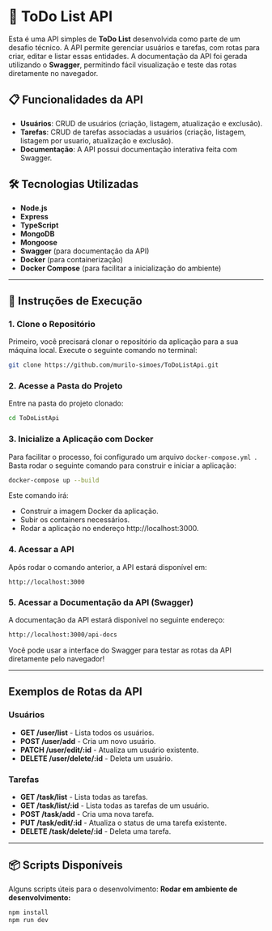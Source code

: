 # 📝 ToDo List API

Esta é uma API simples de **ToDo List** desenvolvida como parte de um desafio técnico. A API permite gerenciar usuários e tarefas, com rotas para criar, editar e listar essas entidades. A documentação da API foi gerada utilizando o **Swagger**, permitindo fácil visualização e teste das rotas diretamente no navegador.

## 📋 Funcionalidades da API
- **Usuários**: CRUD de usuários (criação, listagem, atualização e exclusão).
- **Tarefas**: CRUD de tarefas associadas a usuários (criação, listagem, listagem por usuario, atualização e exclusão).
- **Documentação**: A API possui documentação interativa feita com Swagger.

## 🛠️ Tecnologias Utilizadas
- **Node.js**
- **Express**
- **TypeScript**
- **MongoDB**
- **Mongoose**
- **Swagger** (para documentação da API)
- **Docker** (para containerização)
- **Docker Compose** (para facilitar a inicialização do ambiente)

---

## 🚀 Instruções de Execução

### 1. Clone o Repositório
Primeiro, você precisará clonar o repositório da aplicação para a sua máquina local. Execute o seguinte comando no terminal:

```bash
git clone https://github.com/murilo-simoes/ToDoListApi.git
```

### 2. Acesse a Pasta do Projeto
Entre na pasta do projeto clonado:

```bash
cd ToDoListApi
```
### 3. Inicialize a Aplicação com Docker
Para facilitar o processo, foi configurado um arquivo ```docker-compose.yml ```. Basta rodar o seguinte comando para construir e iniciar a aplicação:

```bash
docker-compose up --build
```
Este comando irá:
- Construir a imagem Docker da aplicação.
- Subir os containers necessários.
- Rodar a aplicação no endereço http://localhost:3000.

### 4. Acessar a API
Após rodar o comando anterior, a API estará disponível em:

```arduino
http://localhost:3000
```

### 5. Acessar a Documentação da API (Swagger)
A documentação da API estará disponível no seguinte endereço:

```bash
http://localhost:3000/api-docs
```
Você pode usar a interface do Swagger para testar as rotas da API diretamente pelo navegador!

---

## Exemplos de Rotas da API
### Usuários
- **GET /user/list** - Lista todos os usuários.
- **POST /user/add** - Cria um novo usuário.
- **PATCH /user/edit/:id** - Atualiza um usuário existente.
- **DELETE /user/delete/:id** - Deleta um usuário.
### Tarefas
- **GET /task/list** - Lista todas as tarefas.
- **GET /task/list/:id** - Lista todas as tarefas de um usuário.
- **POST /task/add** - Cria uma nova tarefa.
- **PUT /task/edit/:id** - Atualiza o status de uma tarefa existente.
- **DELETE /task/delete/:id** - Deleta uma tarefa.

---
## 📦 Scripts Disponíveis
Alguns scripts úteis para o desenvolvimento:
**Rodar em ambiente de desenvolvimento:**
```bash
npm install
npm run dev
```
